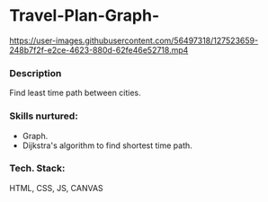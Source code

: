 # Travel-Plan-Graph-

https://user-images.githubusercontent.com/56497318/127523659-248b7f2f-e2ce-4623-880d-62fe46e52718.mp4




### Description
Find least time path between cities.

### Skills nurtured:
  - Graph.
  - Dijkstra's algorithm to find shortest time path.

### Tech. Stack:
HTML, CSS, JS, CANVAS
